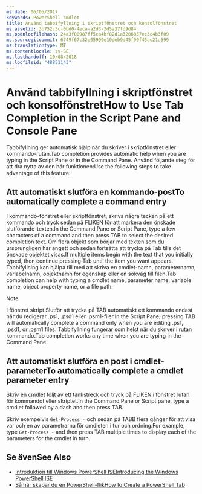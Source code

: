 ```yaml
---
ms.date: 06/05/2017
keywords: PowerShell cmdlet
title: Använd tabbifyllning i skriptfönstret och konsolfönstret
ms.assetid: 3b752c3c-0bd0-4eca-a2d3-2d5a37fd9d84
ms.openlocfilehash: 24a3f00987ff5ca4bf82d1a3206857ec3c4b3f09
ms.sourcegitcommit: 6749f67c32e05999e10deb9d45f90f45ac21a599
ms.translationtype: MT
ms.contentlocale: sv-SE
ms.lasthandoff: 10/08/2018
ms.locfileid: "48851143"
---
```

# <a name="how-to-use-tab-completion-in-the-script-pane-and-console-pane"></a><span data-ttu-id="32ff5-103">Använd tabbifyllning i skriptfönstret och konsolfönstret</span><span class="sxs-lookup"><span data-stu-id="32ff5-103">How to Use Tab Completion in the Script Pane and Console Pane</span></span>

<span data-ttu-id="32ff5-104">Tabbifyllning ger automatisk hjälp när du skriver i skriptfönstret eller kommando-rutan.</span><span class="sxs-lookup"><span data-stu-id="32ff5-104">Tab completion provides automatic help when you are typing in the Script Pane or in the Command Pane.</span></span> <span data-ttu-id="32ff5-105">Använd följande steg för att dra nytta av den här funktionen:</span><span class="sxs-lookup"><span data-stu-id="32ff5-105">Use the following steps to take advantage of this feature:</span></span>

## <a name="to-automatically-complete-a-command-entry"></a><span data-ttu-id="32ff5-106">Att automatiskt slutföra en kommando-post</span><span class="sxs-lookup"><span data-stu-id="32ff5-106">To automatically complete a command entry</span></span>

<span data-ttu-id="32ff5-107">I kommando-fönstret eller skriptfönstret, skriva några tecken på ett kommando och tryck sedan på FLIKEN för att markera den önskade slutförande-texten.</span><span class="sxs-lookup"><span data-stu-id="32ff5-107">In the Command Pane or Script Pane, type a few characters of a command and then press TAB to select the desired completion text.</span></span> <span data-ttu-id="32ff5-108">Om flera objekt som börjar med texten som du ursprungligen har angett och sedan fortsätta att trycka på Tab tills det önskade objektet visas.</span><span class="sxs-lookup"><span data-stu-id="32ff5-108">If multiple items begin with the text that you initially typed, then continue pressing Tab until the item you want appears.</span></span> <span data-ttu-id="32ff5-109">Tabbifyllning kan hjälpa till med att skriva en cmdlet-namn, parameternamn, variabelnamn, objektnamn för egenskap eller en sökväg till filen.</span><span class="sxs-lookup"><span data-stu-id="32ff5-109">Tab completion can help with typing a cmdlet name, parameter name, variable name, object property name, or a file path.</span></span>

> [!NOTE]
> <span data-ttu-id="32ff5-110">I fönstret skript Slutför att trycka på TAB automatiskt ett kommando endast när du redigerar .ps1, .psd1 eller .psm1-filer.</span><span class="sxs-lookup"><span data-stu-id="32ff5-110">In the Script Pane, pressing TAB will automatically complete a command only when you are editing .ps1, .psd1, or .psm1 files.</span></span> <span data-ttu-id="32ff5-111">Tabbifyllning fungerar som helst när du skriver i rutan kommando.</span><span class="sxs-lookup"><span data-stu-id="32ff5-111">Tab completion works any time when you are typing in the Command Pane.</span></span>

## <a name="to-automatically-complete-a-cmdlet-parameter-entry"></a><span data-ttu-id="32ff5-112">Att automatiskt slutföra en post i cmdlet-parameter</span><span class="sxs-lookup"><span data-stu-id="32ff5-112">To automatically complete a cmdlet parameter entry</span></span>

<span data-ttu-id="32ff5-113">Skriv en cmdlet följt av ett tankstreck och tryck på FLIKEN i fönstret rutan för kommandot eller skriptet.</span><span class="sxs-lookup"><span data-stu-id="32ff5-113">In the Command Pane or Script pane, type a cmdlet followed by a dash and then press TAB.</span></span>

<span data-ttu-id="32ff5-114">Skriv exempelvis `Get-Process -` och sedan på TABB flera gånger för att visa var och en av parametrarna för cmdleten i tur och ordning.</span><span class="sxs-lookup"><span data-stu-id="32ff5-114">For example, type `Get-Process -` and then press TAB multiple times to display each of the parameters for the cmdlet in turn.</span></span>

## <a name="see-also"></a><span data-ttu-id="32ff5-115">Se även</span><span class="sxs-lookup"><span data-stu-id="32ff5-115">See Also</span></span>

- [<span data-ttu-id="32ff5-116">Introduktion till Windows PowerShell ISE</span><span class="sxs-lookup"><span data-stu-id="32ff5-116">Introducing the Windows PowerShell ISE</span></span>](Introducing-the-Windows-PowerShell-ISE.md)
- [<span data-ttu-id="32ff5-117">Så här skapar du en PowerShell-flik</span><span class="sxs-lookup"><span data-stu-id="32ff5-117">How to Create a PowerShell Tab</span></span>](How-to-Create-a-PowerShell-Tab-in-Windows-PowerShell-ISE.md)
